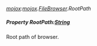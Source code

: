 _[mojox](../../modules/mojox/mojox-module.md):[mojox](../../modules/mojox/mojox-module.md).[FileBrowser](../../modules/mojox/mojox-filebrowser.md).RootPath_
##### Property RootPath:[String](../../modules/wonkey/wonkey-types-string.md)
Root path of browser.
